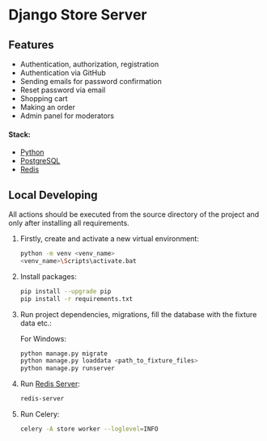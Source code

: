 # Django Store Server

## Features
<ul>
    <li>Authentication, authorization, registration</li>
    <li>Authentication via GitHub</li>
    <li>Sending emails for password confirmation</li>
    <li>Reset password via email</li>
    <li>Shopping cart</li>
    <li>Making an order</li>
    <li>Admin panel for moderators</li>
</ul>

#### Stack:

- [Python](https://www.python.org/downloads/)
- [PostgreSQL](https://www.postgresql.org/)
- [Redis](https://redis.io/)

## Local Developing

All actions should be executed from the source directory of the project and only after installing all requirements.

1. Firstly, create and activate a new virtual environment:
   ```bash
   python -m venv <venv_name>
   <venv_name>\Scripts\activate.bat
   ```
   
2. Install packages:
   ```bash
   pip install --upgrade pip
   pip install -r requirements.txt
   ```
   
3. Run project dependencies, migrations, fill the database with the fixture data etc.:
    
    For Windows:
   ```bash
   python manage.py migrate
   python manage.py loaddata <path_to_fixture_files>
   python manage.py runserver 
   ```
   
4. Run [Redis Server](https://redis.io/docs/getting-started/installation/):
   ```bash
   redis-server
   ```
   
5. Run Celery:
   ```bash
   celery -A store worker --loglevel=INFO
   ```
